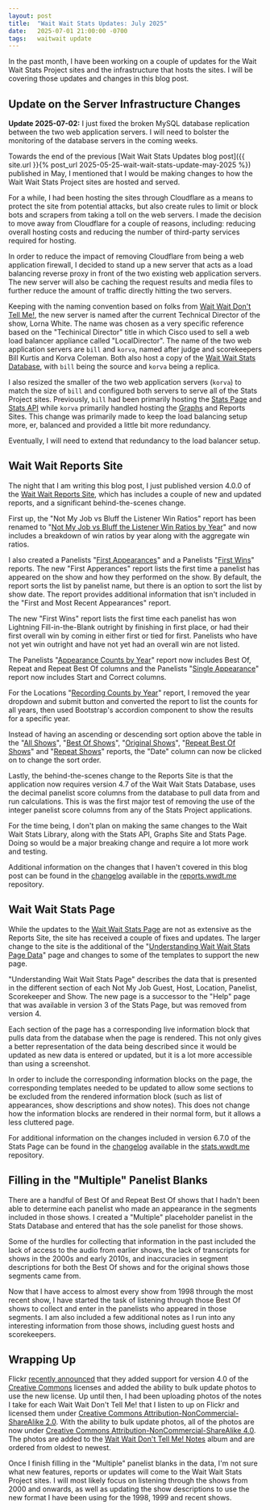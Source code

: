 ```yaml
---
layout: post
title:  "Wait Wait Stats Updates: July 2025"
date:   2025-07-01 21:00:00 -0700
tags:   waitwait update
---
```


In the past month, I have been working on a couple of updates for the Wait Wait Stats Project sites and the infrastructure that hosts the sites. I will be covering those updates and changes in this blog post.

## Update on the Server Infrastructure Changes

**Update 2025-07-02:** I just fixed the broken MySQL database replication between the two web application servers. I will need to bolster the monitoring of the database servers in the coming weeks.

Towards the end of the previous [Wait Wait Stats Updates blog post]({{ site.url }}{% post_url 2025-05-25-wait-wait-stats-update-may-2025 %}) published in May, I mentioned that I would be making changes to how the Wait Wait Stats Project sites are hosted and served.

For a while, I had been hosting the sites through Cloudflare as a means to protect the site from potential attacks, but also create rules to limit or block bots and scrapers from taking a toll on the web servers. I made the decision to move away from Cloudflare for a couple of reasons, including: reducing overall hosting costs and reducing the number of third-party services required for hosting.

In order to reduce the impact of removing Cloudflare from being a web application firewall, I decided to stand up a new server that acts as a load balancing reverse proxy in front of the two existing web application servers. The new server will also be caching the request results and media files to further reduce the amount of traffic directly hitting the two servers.

Keeping with the naming convention based on folks from [Wait Wait Don't Tell Me!](https://waitwait.npr.org/), the new server is named after the current Technical Director of the show, Lorna White. The name was chosen as a very specific reference based on the "Techinical Director" title in which Cisco used to sell a web load balancer appliance called "LocalDirector". The name of the two web application servers are `bill` and `korva`, named after judge and scorekeepers Bill Kurtis and Korva Coleman. Both also host a copy of the [Wait Wait Stats Database](https://github.com/questionlp/wwdtm_database), with `bill` being the source and `korva` being a replica.

I also resized the smaller of the two web application servers (`korva`) to match the size of `bill` and configured both servers to serve all of the Stats Project sites. Previously, `bill` had been primarily hosting the [Stats Page](https://stats.wwdt.me/) and [Stats API](http://api.wwdt.me/) while `korva` primarily handled hosting the [Graphs](https://graphs.wwdt.me/) and Reports Sites. This change was primarily made to keep the load balancing setup more, er, balanced and provided a little bit more redundancy.

Eventually, I will need to extend that redundancy to the load balancer setup.

## Wait Wait Reports Site

The night that I am writing this blog post, I just published version 4.0.0 of the [Wait Wait Reports Site](https://reports.wwdt.me/), which has includes a couple of new and updated reports, and a significant behind-the-scenes change.

First up, the "Not My Job vs Bluff the Listener Win Ratios" report has been renamed to "[Not My Job vs Bluff the Listener Win Ratios by Year](https://reports.wwdt.me/shows/not-my-job-guests-vs-bluff-the-listener-win-ratios)" and now includes a breakdown of win ratios by year along with the aggregate win ratios.

I also created a Panelists "[First Appearances](https://reports.wwdt.me/panelists/first-appearances)" and a Panelists "[First Wins](https://reports.wwdt.me/panelists/first-wins)" reports. The new "First Apperances" report lists the first time a panelist has appeared on the show and how they performed on the show. By default, the report sorts the list by panelist name, but there is an option to sort the list by show date. The report provides additional information that isn't included in the "First and Most Recent Appearances" report.

The new "First Wins" report lists the first time each panelist has won Lightning Fill-in-the-Blank outright by finishing in first place, or had their first overall win by coming in either first or tied for first. Panelists who have not yet win outright and have not yet had an overall win are not listed.

The Panelists "[Appearance Counts by Year](https://reports.wwdt.me/panelists/appearance-counts-by-year)" report now includes Best Of, Repeat and Repeat Best Of columns and the Panelists "[Single Appearance](https://reports.wwdt.me/panelists/single-appearance)" report now includes Start and Correct columns.

For the Locations "[Recording Counts by Year](https://reports.wwdt.me/locations/recording-counts-by-year)" report, I removed the year dropdown and submit button and converted the report to list the counts for all years, then used Bootstrap's accordion component to show the results for a specific year.

Instead of having an ascending or descending sort option above the table in the "[All Shows](https://reports.wwdt.me/shows/all-shows)", "[Best Of Shows](https://reports.wwdt.me/shows/best-of-shows)", "[Original Shows](https://reports.wwdt.me/shows/original-shows)", "[Repeat Best Of Shows](https://reports.wwdt.me/shows/repeat-best-of-shows)" and "[Repeat Shows](https://reports.wwdt.me/shows/repeat-shows)" reports, the "Date" column can now be clicked on to change the sort order.

Lastly, the behind-the-scenes change to the Reports Site is that the application now requires version 4.7 of the Wait Wait Stats Database, uses the decimal panelist score columns from the database to pull data from and run calculations. This is was the first major test of removing the use of the integer panelist score columns from any of the Stats Project applications.

For the time being, I don't plan on making the same changes to the Wait Wait Stats Library, along with the Stats API, Graphs Site and Stats Page. Doing so would be a major breaking change and require a lot more work and testing.

Additional information on the changes that I haven't covered in this blog post can be found in the [changelog](https://github.com/questionlp/reports.wwdt.me/blob/main/CHANGELOG.md) available in the [reports.wwdt.me](https://github.com/questionlp/reports.wwdt.me) repository.

## Wait Wait Stats Page

While the updates to the [Wait Wait Stats Page](https://stats.wwdt.me/) are not as extensive as the Reports Site, the site has received a couple of fixes and updates. The larger change to the site is the additional of the "[Understanding Wait Wait Stats Page Data](https://stats.wwdt.me/understanding-data)" page and changes to some of the templates to support the new page.

"Understanding Wait Wait Stats Page" describes the data that is presented in the different section of each Not My Job Guest, Host, Location, Panelist, Scorekeeper and Show. The new page is a successor to the "Help" page that was available in version 3 of the Stats Page, but was removed from version 4.

Each section of the page has a corresponding live information block that pulls data from the database when the page is rendered. This not only gives a better representation of the data being described since it would be updated as new data is entered or updated, but it is a lot more accessible than using a screenshot.

In order to include the corresponding information blocks on the page, the corresponding templates needed to be updated to allow some sections to be excluded from the rendered information block (such as list of appearances, show descriptions and show notes). This does not change how the information blocks are rendered in their normal form, but it allows a less cluttered page.

For additional information on the changes included in version 6.7.0 of the Stats Page can be found in the [changelog](https://github.com/questionlp/stats.wwdt.me/blob/main/CHANGELOG.md) available in the [stats.wwdt.me](https://github.com/questionlp/stats.wwdt.me/) repository.

## Filling in the "Multiple" Panelist Blanks

There are a handful of Best Of and Repeat Best Of shows that I hadn't been able to determine each panelist who made an appearance in the segments included in those shows. I created a "Multiple" placeholder panelist in the Stats Database and entered that has the sole panelist for those shows.

Some of the hurdles for collecting that information in the past included the lack of access to the audio from earlier shows, the lack of transcripts for shows in the 2000s and early 2010s, and inaccuracies in segment descriptions for both the Best Of shows and for the original shows those segments came from.

Now that I have access to almost every show from 1998 through the most recent show, I have started the task of listening through those Best Of shows to collect and enter in the panelists who appeared in those segments. I am also included a few additional notes as I run into any interesting information from those shows, including guest hosts and scorekeepers.

## Wrapping Up

Flickr [recently announced](https://blog.flickr.net/en/2025/06/18/creative-commons-4-0-has-arrived-on-flickr/) that they added support for version 4.0 of the [Creative Commons](https://creativecommons.org/) licenses and added the ability to bulk update photos to use the new license. Up until then, I had been uploading photos of the notes I take for each Wait Wait Don't Tell Me! that I listen to up on Flickr and licensed them under [Creative Commons Attribution-NonCommercial-ShareAlike 2.0](https://creativecommons.org/licenses/by-nc-sa/2.0/). With the ability to bulk update photos, all of the photos are now under [Creative Commons Attribution-NonCommercial-ShareAlike 4.0](https://creativecommons.org/licenses/by-nc-sa/4.0/). The photos are added to the [Wait Wait Don't Tell Me! Notes](https://www.flickr.com/photos/questionlp/albums/72157718939162790/) album and are ordered from oldest to newest.

Once I finish filling in the "Multiple" panelist blanks in the data, I'm not sure what new features, reports or updates will come to the Wait Wait Stats Project sites. I will most likely focus on listening through the shows from 2000 and onwards, as well as updating the show descriptions to use the new format I have been using for the 1998, 1999 and recent shows.
